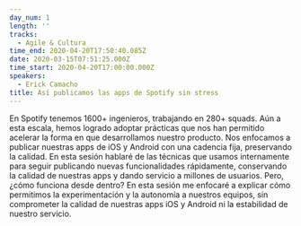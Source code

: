 ```yaml
---
day_num: 1
length: ''
tracks:
  - Agile & Cultura
time_end: 2020-04-20T17:50:40.085Z
date: 2020-03-15T07:51:25.000Z
time_start: 2020-04-20T17:00:00.000Z
speakers:
  - Erick Camacho
title: Así publicamos las apps de Spotify sin stress
---
```


En Spotify tenemos 1600+ ingenieros, trabajando en 280+ squads. Aún a esta escala, hemos logrado adoptar prácticas que nos han permitido acelerar la forma en que desarrollamos nuestro producto. Nos enfocamos a publicar nuestras apps de iOS y Android con una cadencia fija, preservando la calidad. En esta sesión hablaré de las técnicas que usamos internamente para seguir publicando nuevas funcionalidades rápidamente, conservando la calidad de nuestras apps y dando servicio a millones de usuarios. Pero, ¿cómo funciona desde dentro? En esta sesión me enfocaré a explicar cómo permitimos la experimentación y la autonomía a nuestros equipos, sin comprometer la calidad de nuestras apps iOS y Android ni la estabilidad de nuestro servicio.
